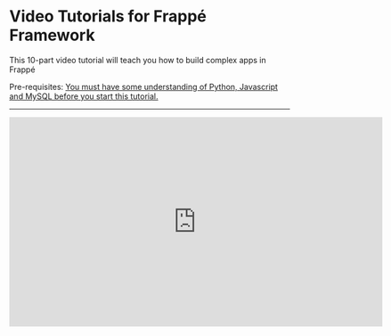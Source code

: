 <!-- add-breadcrumbs -->
# Video Tutorials for Frappé Framework

This 10-part video tutorial will teach you how to build complex apps in Frappé

Pre-requisites: <a href="/docs/user/en/tutorial/before.html" target="_blank">You must have some understanding of Python, Javascript and MySQL before you start this tutorial.</a>

---

<iframe width="670" height="376" src="https://www.youtube.com/embed/videoseries?list=PL3lFfCEoMxvzHtsZHFJ4T3n5yMM3nGJ1W" frameborder="0" allowfullscreen></iframe>
